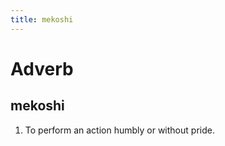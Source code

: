 ```yaml
---
title: mekoshi
---
```


Adverb
================================

mekoshi
----------------

1. To perform an action humbly or without pride.
